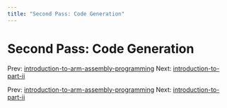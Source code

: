 ```yaml
---
title: "Second Pass: Code Generation"
---
```


# Second Pass: Code Generation

Prev: [introduction-to-arm-assembly-programming](introduction-to-arm-assembly-programming.md)
Next: [introduction-to-part-ii](introduction-to-part-ii.md)

Prev: [introduction-to-arm-assembly-programming](introduction-to-arm-assembly-programming.md)
Next: [introduction-to-part-ii](introduction-to-part-ii.md)
